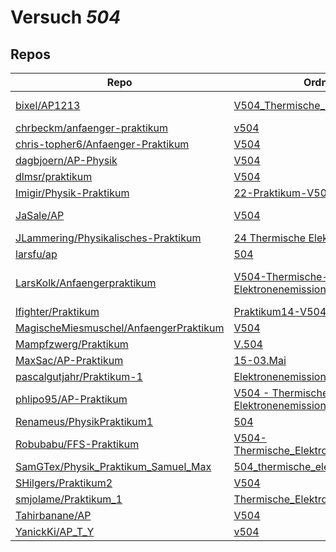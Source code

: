 # Versuch *504*

## Repos

|                                          Repo                                          |                                                                  Ordner                                                                   |                                                                                                                                                                                                                                                      PDFs                                                                                                                                                                                                                                                       |
|----------------------------------------------------------------------------------------|-------------------------------------------------------------------------------------------------------------------------------------------|-----------------------------------------------------------------------------------------------------------------------------------------------------------------------------------------------------------------------------------------------------------------------------------------------------------------------------------------------------------------------------------------------------------------------------------------------------------------------------------------------------------------|
|[bixel/AP1213](../repo/bixel/AP1213)                                                    |[V504_Thermische_E](https://github.com/bixel/AP1213/tree/master/V504_Thermische_E)                                                         |[00_protokoll.pdf](https://docs.google.com/viewer?url=https://raw.githubusercontent.com/bixel/AP1213/master/V504_Thermische_E/00_protokoll.pdf)<br/>[anleitung_V504.pdf](https://docs.google.com/viewer?url=https://raw.githubusercontent.com/bixel/AP1213/master/V504_Thermische_E/anleitung_V504.pdf)                                                                                                                                                                                                          |
|[chrbeckm/anfaenger-praktikum](../repo/chrbeckm/anfaenger-praktikum)                    |[v504](https://github.com/chrbeckm/anfaenger-praktikum/tree/master/v504)                                                                   |–                                                                                                                                                                                                                                                                                                                                                                                                                                                                                                                |
|[chris-topher6/Anfaenger-Praktikum](../repo/chris-topher6/Anfaenger-Praktikum)          |[V504](https://github.com/chris-topher6/Anfaenger-Praktikum/tree/master/V504)                                                              |–                                                                                                                                                                                                                                                                                                                                                                                                                                                                                                                |
|[dagbjoern/AP-Physik](../repo/dagbjoern/AP-Physik)                                      |[V504](https://github.com/dagbjoern/AP-Physik/tree/master/V504)                                                                            |–                                                                                                                                                                                                                                                                                                                                                                                                                                                                                                                |
|[dlmsr/praktikum](../repo/dlmsr/praktikum)                                              |[V504](https://github.com/dlmsr/praktikum/tree/master/V504)                                                                                |–                                                                                                                                                                                                                                                                                                                                                                                                                                                                                                                |
|[Imigir/Physik-Praktikum](../repo/Imigir/Physik-Praktikum)                              |[22-Praktikum-V504](https://github.com/Imigir/Physik-Praktikum/tree/master/22-Praktikum-V504)                                              |–                                                                                                                                                                                                                                                                                                                                                                                                                                                                                                                |
|[JaSale/AP](../repo/JaSale/AP)                                                          |[V504](https://github.com/JaSale/AP/tree/master/V504)                                                                                      |[V504_therm.e-Emission.pdf](https://docs.google.com/viewer?url=https://raw.githubusercontent.com/JaSale/AP/master/PDF/V504_therm.e-Emission.pdf)                                                                                                                                                                                                                                                                                                                                                                 |
|[JLammering/Physikalisches-Praktikum](../repo/JLammering/Physikalisches-Praktikum)      |[24 Thermische Elektronenemission](https://github.com/JLammering/Physikalisches-Praktikum/tree/master/24%20Thermische%20Elektronenemission)|–                                                                                                                                                                                                                                                                                                                                                                                                                                                                                                                |
|[larsfu/ap](../repo/larsfu/ap)                                                          |[504](https://github.com/larsfu/ap/tree/master/504)                                                                                        |–                                                                                                                                                                                                                                                                                                                                                                                                                                                                                                                |
|[LarsKolk/Anfaengerpraktikum](../repo/LarsKolk/Anfaengerpraktikum)                      |[V504-Thermische-Elektronenemission](https://github.com/LarsKolk/Anfaengerpraktikum/tree/master/V504-Thermische-Elektronenemission)        |[main.pdf](https://docs.google.com/viewer?url=https://raw.githubusercontent.com/LarsKolk/Anfaengerpraktikum/master/V504-Thermische-Elektronenemission/main.pdf)<br/>[main2.pdf](https://docs.google.com/viewer?url=https://raw.githubusercontent.com/LarsKolk/Anfaengerpraktikum/master/V504-Thermische-Elektronenemission/main2.pdf)<br/>[V504_alt.pdf](https://docs.google.com/viewer?url=https://raw.githubusercontent.com/LarsKolk/Anfaengerpraktikum/master/V504-Thermische-Elektronenemission/V504_alt.pdf)|
|[lfighter/Praktikum](../repo/lfighter/Praktikum)                                        |[Praktikum14-V504](https://github.com/lfighter/Praktikum/tree/master/Praktikum14-V504)                                                     |–                                                                                                                                                                                                                                                                                                                                                                                                                                                                                                                |
|[MagischeMiesmuschel/AnfaengerPraktikum](../repo/MagischeMiesmuschel/AnfaengerPraktikum)|[V504](https://github.com/MagischeMiesmuschel/AnfaengerPraktikum/tree/master/V504)                                                         |–                                                                                                                                                                                                                                                                                                                                                                                                                                                                                                                |
|[Mampfzwerg/Praktikum](../repo/Mampfzwerg/Praktikum)                                    |[V.504](https://github.com/Mampfzwerg/Praktikum/tree/master/V.504)                                                                         |[main.pdf](https://docs.google.com/viewer?url=https://raw.githubusercontent.com/Mampfzwerg/Praktikum/master/V.504/latex-template/main.pdf)                                                                                                                                                                                                                                                                                                                                                                       |
|[MaxSac/AP-Praktikum](../repo/MaxSac/AP-Praktikum)                                      |[15-03.Mai](https://github.com/MaxSac/AP-Praktikum/tree/master/15-03.Mai)                                                                  |–                                                                                                                                                                                                                                                                                                                                                                                                                                                                                                                |
|[pascalgutjahr/Praktikum-1](../repo/pascalgutjahr/Praktikum-1)                          |[Elektronenemission](https://github.com/pascalgutjahr/Praktikum-1/tree/master/Elektronenemission)                                          |–                                                                                                                                                                                                                                                                                                                                                                                                                                                                                                                |
|[phlipo95/AP-Praktikum](../repo/phlipo95/AP-Praktikum)                                  |[V504 - Thermische Elektronenemissionen](https://github.com/phlipo95/AP-Praktikum/tree/master/V504%20-%20Thermische%20Elektronenemissionen)|–                                                                                                                                                                                                                                                                                                                                                                                                                                                                                                                |
|[Renameus/PhysikPraktikum1](../repo/Renameus/PhysikPraktikum1)                          |[504](https://github.com/Renameus/PhysikPraktikum1/tree/master/Versuche/504)                                                               |[protokoll.pdf](https://docs.google.com/viewer?url=https://raw.githubusercontent.com/Renameus/PhysikPraktikum1/master/Versuche/504/protokoll.pdf)                                                                                                                                                                                                                                                                                                                                                                |
|[Robubabu/FFS-Praktikum](../repo/Robubabu/FFS-Praktikum)                                |[V504-Thermische_Elektronenemission](https://github.com/Robubabu/FFS-Praktikum/tree/master/V504-Thermische_Elektronenemission)             |[V504.pdf](https://docs.google.com/viewer?url=https://raw.githubusercontent.com/Robubabu/FFS-Praktikum/master/Versuchs_pdfs/SS/V504.pdf)                                                                                                                                                                                                                                                                                                                                                                         |
|[SamGTex/Physik_Praktikum_Samuel_Max](../repo/SamGTex/Physik_Praktikum_Samuel_Max)      |[504_thermische_elektronenemission](https://github.com/SamGTex/Physik_Praktikum_Samuel_Max/tree/master/504_thermische_elektronenemission)  |–                                                                                                                                                                                                                                                                                                                                                                                                                                                                                                                |
|[SHilgers/Praktikum2](../repo/SHilgers/Praktikum2)                                      |[V504](https://github.com/SHilgers/Praktikum2/tree/master/V504)                                                                            |–                                                                                                                                                                                                                                                                                                                                                                                                                                                                                                                |
|[smjolame/Praktikum_1](../repo/smjolame/Praktikum_1)                                    |[Thermische_Elektronenemission](https://github.com/smjolame/Praktikum_1/tree/master/Thermische_Elektronenemission)                         |[V504.pdf](https://docs.google.com/viewer?url=https://raw.githubusercontent.com/smjolame/Praktikum_1/master/Thermische_Elektronenemission/V504.pdf)                                                                                                                                                                                                                                                                                                                                                              |
|[Tahirbanane/AP](../repo/Tahirbanane/AP)                                                |[V504](https://github.com/Tahirbanane/AP/tree/main/V504)                                                                                   |–                                                                                                                                                                                                                                                                                                                                                                                                                                                                                                                |
|[YanickKi/AP_T_Y](../repo/YanickKi/AP_T_Y)                                              |[v504](https://github.com/YanickKi/AP_T_Y/tree/main/v504)                                                                                  |–                                                                                                                                                                                                                                                                                                                                                                                                                                                                                                                |
